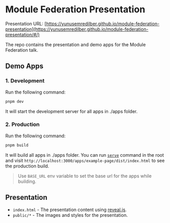 # Module Federation Presentation

Presentation URL: [https://yunusemredilber.github.io/module-federation-presentation](https://yunusemredilber.github.io/module-federation-presentation/#/)

The repo contains the presentation and demo apps for the Module Federation talk.

## Demo Apps

### 1. Development

Run the following command:

```sh
pnpm dev
```

It will start the development server for all apps in ./apps folder.

### 2. Production

Run the following command:

```sh
pnpm build
```

It will build all apps in ./apps folder.
You can run [`serve`](https://www.npmjs.com/package/serve) command in the root and visit `http://localhost:3000/apps/example-page/dist/index.html` to see the production build.

> Use `BASE_URL` env variable to set the base url for the apps while building.

## Presentation

- `index.html` - The presentation content using [reveal.js](https://revealjs.com/).
- `public/*` - The images and styles for the presentation.
